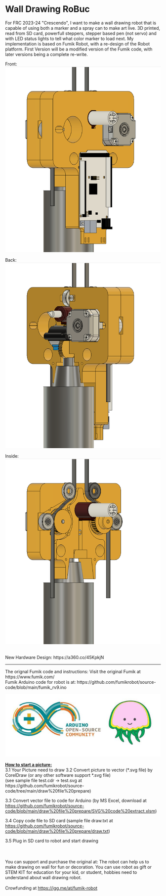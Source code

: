 # Wall Drawing RoBuc

For FRC 2023-24 "Crescendo", I want to make a wall drawing robot that is capable of using both a marker and a spray can to make art live.  3D printed, read from SD card, powerfull steppers, stepper based pen (not servo) and with LED status lights to tell what color marker to load next.  My implementation is based on Fumik Robot, with a re-design of the Robot platform.  First Version will be a modified version of the Fumik code, with later versions being a complete re-write.
<p>Front:
<img  src="https://github.com/mperino/Wall-Drawing-RoBuc/blob/main/Images/Front%20Side.png">
</p>
<p>Back:
<img  src="https://github.com/mperino/Wall-Drawing-RoBuc/blob/main/Images/Back%20Side.png">
</p>
<p> Inside:
<img  src="https://github.com/mperino/Wall-Drawing-RoBuc/blob/main/Images/Inside.png">
</p>
<br>
New Hardware Design:
https://a360.co/45KpkjN

<br>
<hr>
The orignal Fumik code and instructions:
Visit the original Fumik at https://www.fumik.com/ 
<BR>
Fumik Arduino code for robot is at: https://github.com/fumikrobot/source-code/blob/main/fumik_rv9.ino
<p align="center">
  <img  src="https://github.com/fumikrobot/NonCodeFiles/blob/main/4.jpg">
</p>
<u><b> How to start a picture: </b></u>
<br/>
3.1 Your Picture need to draw
3.2 Convert picture to vector (*.svg file) by CorelDraw (or any other software support *.svg file)
<br/>
(see sample file test.cdr -> test.svg at https://github.com/fumikrobot/source-code/tree/main/draw%20file%20prepare)

3.3 Convert vector file to code for Arduino (by MS Excel, download at https://github.com/fumikrobot/source-code/blob/main/draw%20file%20prepare/SVG%20code%20extract.xlsm)

3.4 Copy code file to SD card
(sample file draw.txt at https://github.com/fumikrobot/source-code/blob/main/draw%20file%20prepare/draw.txt)

3.5 Plug in SD card to robot and start drawing
<br/><br/><br/><br/>
You can support and purchase the original at:
The robot can help us to make drawing on wall for fun or decoration. You can use robot as gift or STEM KIT for education for your kid, or student, hobbies need to understand about wall drawing robot.
<br/><br/>
Crowfunding at https://igg.me/at/fumik-robot
<br/>


